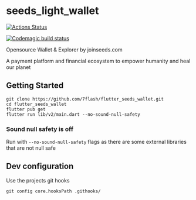 # seeds_light_wallet

[![Actions Status](https://github.com/7flash/flutter_seeds_wallet/workflows/Guard/badge.svg)](https://github.com/7flash/flutter_seeds_wallet/actions)

[![Codemagic build status](https://api.codemagic.io/apps/5e42439035303b6098ae7da4/5e42439035303b6098ae7da3/status_badge.svg)](https://codemagic.io/apps/5e42439035303b6098ae7da4/5e42439035303b6098ae7da3/latest_build)

Opensource Wallet & Explorer by joinseeds.com

A payment platform and financial ecosystem to empower humanity and heal our planet

## Getting Started

```
git clone https://github.com/7flash/flutter_seeds_wallet.git
cd flutter_seeds_wallet
flutter pub get
flutter run lib/v2/main.dart --no-sound-null-safety
```

### Sound null safety is off
Run with ```--no-sound-null-safety``` flags as there are some external libraries that are not null safe

## Dev configuration

Use the projects git hooks
```
git config core.hooksPath .githooks/
```
